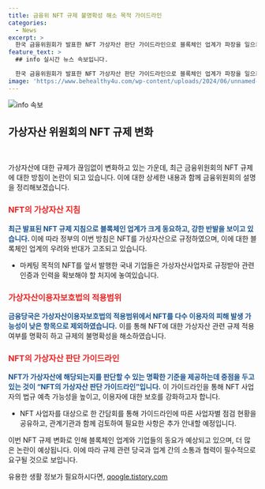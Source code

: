```yaml
---
title: 금융위 NFT 규제 불명확성 해소 목적 가이드라인
categories:
  - News
excerpt: >
  한국 금융위원회가 발표한 NFT 가상자산 판단 가이드라인으로 블록체인 업계가 파장을 일으키고 있습니다. 정부의 새로운 방침과 관련해 블록체인 업계는 강하게 반발하고 있으며, 이에 따라 국내 NFT 업체들은 가상자산사업자로 규정받아 관련 인증과 인력을 확보해야 할 처지에 놓였습니다. 새로운 가상자산이용자보호법의 시행으로 NFT의 가상자산 관련 규제가 명확해지고, NFT 사업자의 법규 예측가능성이 향상되었습니다. 또한, NFT 사업자를 대상으로 한 간담회를 개최하여 가이드라인에 따른 사업자별 점검 현황을 공유하고 질의사항에 대한 추가 안내를 진행할 예정입니다.
feature_text: >
  ## info 실시간 뉴스 속보입니다.

  한국 금융위원회가 발표한 NFT 가상자산 판단 가이드라인으로 블록체인 업계가 파장을 일으키고 있습니다. 정부의 새로운 방침과 관련해 블록체인 업계는 강하게 반발하고 있으며, 이에 따라 국내 NFT 업체들은 가상자산사업자로 규정받아 관련 인증과 인력을 확보해야 할 처지에 놓였습니다. 새로운 가상자산이용자보호법의 시행으로 NFT의 가상자산 관련 규제가 명확해지고, NFT 사업자의 법규 예측가능성이 향상되었습니다. 또한, NFT 사업자를 대상으로 한 간담회를 개최하여 가이드라인에 따른 사업자별 점검 현황을 공유하고 질의사항에 대한 추가 안내를 진행할 예정입니다.
image: 'https://www.behealthy4u.com/wp-content/uploads/2024/06/unnamed-file.png'
---
```


<p><img src="https://www.behealthy4u.com/wp-content/uploads/2024/06/unnamed-file.png" alt="info 속보" /></p>

<h2 data-ke-size="size26">가상자산 위원회의 NFT 규제 변화</h2>

<p data-ke-size="size16">&nbsp;</p>

<p>가상자산에 대한 규제가 끊임없이 변화하고 있는 가운데, 최근 금융위원회의 NFT 규제에 대한 방침이 논란이 되고 있습니다. 이에 대한 상세한 내용과 함께 금융위원회의 설명을 정리해보겠습니다.</p>

<h3><b><span style="color: #ee2323;">NFT의 가상자산 지침</span></b></h3>

<p><b><span style="color: #1a5490;">최근 발표된 NFT 규제 지침으로 블록체인 업계가 크게 동요하고, 강한 반발을 보이고 있습니다. </span></b>이에 따라 정부의 이번 방침은 NFT를 가상자산으로 규정하였으며, 이에 대한 블록체인 업계의 우려와 반대가 고조되고 있습니다.</p>

<ul>
    <li>마케팅 목적의 NFT를 앞서 발행한 국내 기업들은 가상자산사업자로 규정받아 관련 인증과 인력을 확보해야 할 처지에 놓여있습니다.</li>
</ul>

<h3><b><span style="color: #ee2323;">가상자산이용자보호법의 적용범위</span></b></h3>

<p><b><span style="color: #1a5490;">금융당국은 가상자산이용자보호법의 적용범위에서 NFT를 다수 이용자의 피해 발생 가능성이 낮은 항목으로 제외하였습니다.</span></b> 이를 통해 NFT에 대한 가상자산 관련 규제 적용여부를 명확히 하고 규제의 불명확성을 해소하였습니다.</p>

<h3><b><span style="color: #ee2323;">NFT의 가상자산 판단 가이드라인</span></b></h3>

<p><b><span style="color: #1a5490;">NFT가 가상자산에 해당되는지를 판단할 수 있는 명확한 기준을 제공하는데 중점을 두고 있는 것이 “NFT의 가상자산 판단 가이드라인”입니다.</span></b> 이 가이드라인을 통해 NFT 사업자의 법규 예측 가능성을 높이고, 이용자에 대한 보호를 강화하고자 합니다.</p>

<ul>
    <li>NFT 사업자를 대상으로 한 간담회를 통해 가이드라인에 따른 사업자별 점검 현황을 공유하고, 관계기관과 함께 검토하여 필요한 사항은 추가 안내할 예정입니다.</li>
</ul>

<p>이번 NFT 규제 변화로 인해 블록체인 업계와 기업들의 동요가 예상되고 있으며, 더 많은 논란이 예상됩니다. 이에 따라 규제 관련 당국과 업계 간의 소통과 협력이 필수적으로 요구될 것으로 보입니다.</p>
유용한 생활 정보가 필요하시다면, <a href="https://qoogle.tistory.com" rel="dofollow">qoogle.tistory.com</a>


